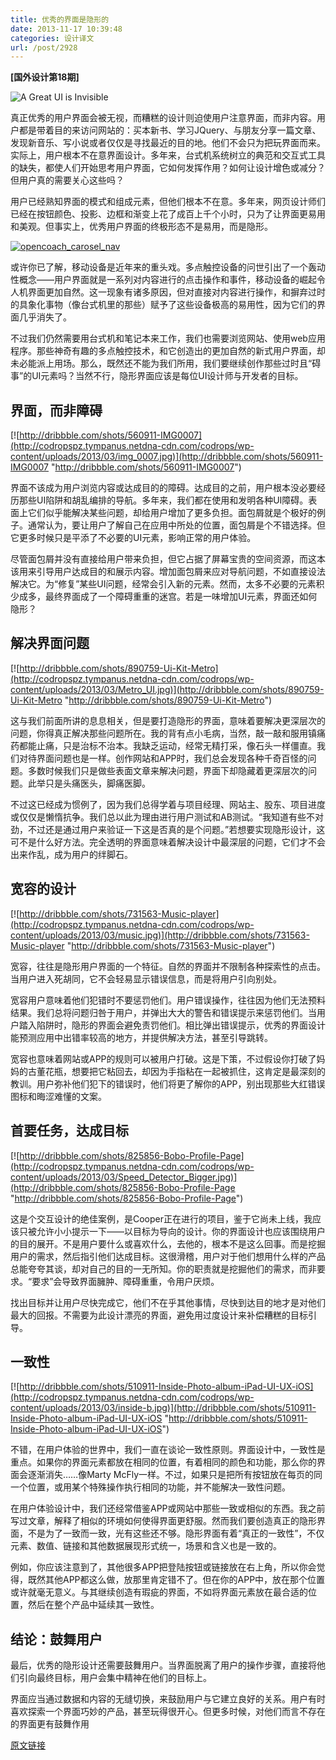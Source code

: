 ```yaml
---
title: 优秀的界面是隐形的
date: 2013-11-17 10:39:48
categories: 设计译文
url: /post/2928
---
```


**[国外设计第18期]**

![A Great UI is Invisible](http://codropspz.tympanus.netdna-cdn.com/codrops/wp-content/uploads/2013/03/featured.jpg)

真正优秀的用户界面会被无视，而糟糕的设计则迫使用户注意界面，而非内容。用户都是带着目的来访问网站的：买本新书、学习JQuery、与朋友分享一篇文章、发现新音乐、写小说或者仅仅是寻找最近的目的地。他们不会只为把玩界面而来。实际上，用户根本不在意界面设计。多年来，台式机系统树立的典范和交互式工具的缺失，都使人们开始思考用户界面，它如何发挥作用？如何让设计增色或减分？但用户真的需要关心这些吗？

用户已经熟知界面的模式和组成元素，但他们根本不在意。多年来，网页设计师们已经在按钮颜色、投影、边框和渐变上花了成百上千个小时，只为了让界面更易用和美观。但事实上，优秀用户界面的终极形态不是易用，而是隐形。

[![opencoach_carosel_nav](http://codropspz.tympanus.netdna-cdn.com/codrops/wp-content/uploads/2013/03/opencoach_carosel_nav.jpg)](http://dribbble.com/shots/511102-Opencoach-Carousel-Nav "http://dribbble.com/shots/511102-Opencoach-Carousel-Nav")

或许你已了解，移动设备是近年来的重头戏。多点触控设备的问世引出了一个轰动性概念——用户界面就是一系列对内容进行的点击操作和事件，移动设备的崛起令人机界面更加自然。这一现象有诸多原因，但对直接对内容进行操作，和摒弃过时的具象化事物（像台式机里的那些）赋予了这些设备极高的易用性，因为它们的界面几乎消失了。

不过我们仍然需要用台式机和笔记本来工作，我们也需要浏览网站、使用web应用程序。那些神奇有趣的多点触控技术，和它创造出的更加自然的新式用户界面，却未必能派上用场。那么，既然还不能为我们所用，我们要继续创作那些过时且“碍事”的UI元素吗？当然不行，隐形界面应该是每位UI设计师与开发者的目标。

## 界面，而非障碍

[![http://dribbble.com/shots/560911-IMG0007](http://codropspz.tympanus.netdna-cdn.com/codrops/wp-content/uploads/2013/03/img_0007.jpg)](http://dribbble.com/shots/560911-IMG0007 "http://dribbble.com/shots/560911-IMG0007")

界面不该成为用户浏览内容或达成目的的障碍。达成目的之前，用户根本没必要经历那些UI陷阱和胡乱编排的导航。多年来，我们都在使用和发明各种UI障碍。表面上它们似乎能解决某些问题，却给用户增加了更多负担。面包屑就是个极好的例子。通常认为，要让用户了解自己在应用中所处的位置，面包屑是个不错选择。但它更多时候只是平添了不必要的UI元素，影响正常的用户体验。

尽管面包屑并没有直接给用户带来负担，但它占据了屏幕宝贵的空间资源，而这本该用来引导用户达成目的和展示内容。增加面包屑来应对导航问题，不如直接设法解决它。为“修复”某些UI问题，经常会引入新的元素。然而，太多不必要的元素积少成多，最终界面成了一个障碍重重的迷宫。若是一味增加UI元素，界面还如何隐形？

## 解决界面问题

[![http://dribbble.com/shots/890759-Ui-Kit-Metro](http://codropspz.tympanus.netdna-cdn.com/codrops/wp-content/uploads/2013/03/Metro_UI.jpg)](http://dribbble.com/shots/890759-Ui-Kit-Metro "http://dribbble.com/shots/890759-Ui-Kit-Metro")

这与我们前面所讲的息息相关，但是要打造隐形的界面，意味着要解决更深层次的问题，你得真正解决那些问题所在。我的背有点小毛病，当然，敲一敲和服用镇痛药都能止痛，只是治标不治本。我缺乏运动，经常无精打采，像石头一样僵直。我们对待界面问题也是一样。创作网站和APP时，我们总会发现各种千奇百怪的问题。多数时候我们只是做些表面文章来解决问题，界面下却隐藏着更深层次的问题。此举只是头痛医头，脚痛医脚。

不过这已经成为惯例了，因为我们总得学着与项目经理、网站主、股东、项目进度或仅仅是懒惰抗争。我们总以此为理由进行用户测试和AB测试。“我知道有些不对劲，不过还是通过用户来验证一下这是否真的是个问题。”若想要实现隐形设计，这可不是什么好方法。完全透明的界面意味着解决设计中最深层的问题，它们才不会出来作乱，成为用户的绊脚石。

## 宽容的设计

[![http://dribbble.com/shots/731563-Music-player](http://codropspz.tympanus.netdna-cdn.com/codrops/wp-content/uploads/2013/03/music.jpg)](http://dribbble.com/shots/731563-Music-player "http://dribbble.com/shots/731563-Music-player")

宽容，往往是隐形用户界面的一个特征。自然的界面并不限制各种探索性的点击。当用户进入死胡同，它不会轻易显示错误信息，而是将用户引向别处。

宽容用户意味着他们犯错时不要惩罚他们。用户错误操作，往往因为他们无法预料结果。我们总将问题归咎于用户，并弹出大大的警告和错误提示来惩罚他们。当用户踏入陷阱时，隐形的界面会避免责罚他们。相比弹出错误提示，优秀的界面设计能预测应用中出错率较高的地方，并提供解决方法，甚至引导跳转。

宽容也意味着网站或APP的规则可以被用户打破。这是下策，不过假设你打破了妈妈的古董花瓶，想要把它粘回去，却因为手指粘在一起被抓住，这肯定是最深刻的教训。用户弥补他们犯下的错误时，他们将更了解你的APP，别出现那些大红错误图标和晦涩难懂的文案。

## 首要任务，达成目标

[![http://dribbble.com/shots/825856-Bobo-Profile-Page](http://codropspz.tympanus.netdna-cdn.com/codrops/wp-content/uploads/2013/03/Speed_Detector_Bigger.jpg)](http://dribbble.com/shots/825856-Bobo-Profile-Page "http://dribbble.com/shots/825856-Bobo-Profile-Page")

这是个交互设计的绝佳案例，是Cooper正在进行的项目，鉴于它尚未上线，我应该只被允许小小提示一下——以目标为导向的设计。你的界面设计也应该围绕用户的目的展开。不是用户要什么或喜欢什么，去他的，根本不是这么回事。而是挖掘用户的需求，然后指引他们达成目标。这很滑稽，用户对于他们想用什么样的产品总能夸夸其谈，却对自己的目的一无所知。你的职责就是挖掘他们的需求，而非要求。“要求”会导致界面臃肿、障碍重重，令用户厌烦。

找出目标并让用户尽快完成它，他们不在乎其他事情，尽快到达目的地才是对他们最大的回报。不需要为此设计漂亮的界面，避免用过度设计来补偿糟糕的目标引导。

## 一致性

[![http://dribbble.com/shots/510911-Inside-Photo-album-iPad-UI-UX-iOS](http://codropspz.tympanus.netdna-cdn.com/codrops/wp-content/uploads/2013/03/inside-b.jpg)](http://dribbble.com/shots/510911-Inside-Photo-album-iPad-UI-UX-iOS "http://dribbble.com/shots/510911-Inside-Photo-album-iPad-UI-UX-iOS")

不错，在用户体验的世界中，我们一直在谈论一致性原则。界面设计中，一致性是重点。如果你的界面元素都放在相同的位置，有着相同的颜色和功能，那么你的界面会逐渐消失……像Marty McFly一样。不过，如果只是把所有按钮放在每页的同一个位置，或用某个特殊操作执行相同的功能，并不能解决一致性问题。

在用户体验设计中，我们还经常借鉴APP或网站中那些一致或相似的东西。我之前写过文章，解释了相似的环境如何使得界面更舒服。然而我们要创造真正的隐形界面，不是为了一致而一致，光有这些还不够。隐形界面有着“真正的一致性”，不仅元素、数值、链接和其他数据展现形式统一，场景和含义也是一致的。

例如，你应该注意到了，其他很多APP把登陆按钮或链接放在右上角，所以你会觉得，既然其他APP都这么做，放那里肯定错不了。但在你的APP中，放在那个位置或许就毫无意义。与其继续创造有瑕疵的界面，不如将界面元素放在最合适的位置，然后在整个产品中延续其一致性。

## 结论：鼓舞用户

最后，优秀的隐形设计还需要鼓舞用户。当界面脱离了用户的操作步骤，直接将他们引向最终目标，用户会集中精神在他们的目标上。

界面应当通过数据和内容的无缝切换，来鼓励用户与它建立良好的关系。用户有时喜欢探索一个界面巧妙的产品，甚至玩得很开心。但更多时候，对他们而言不存在的界面更有鼓舞作用

[原文链接](http://tympanus.net/codrops/2013/03/21/a-great-ui-is-invisible/)